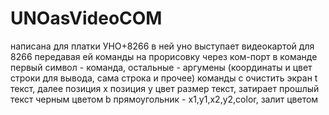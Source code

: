 # UNOasVideoCOM
написана для платки УНО+8266
в ней уно  выступает видеокартой для 8266 передавая ей команды на прорисовку через ком-порт
в команде первый символ - команда, остальные - аргумены (координаты и цвет строки для вывода, сама строка и прочее)
команды
с очистить экран
t текст, далее позиция х позиция y цвет размер текст, затирает прошлый текст черным цветом
b прямоугольник - x1,y1,x2,y2,color, залит цветом
